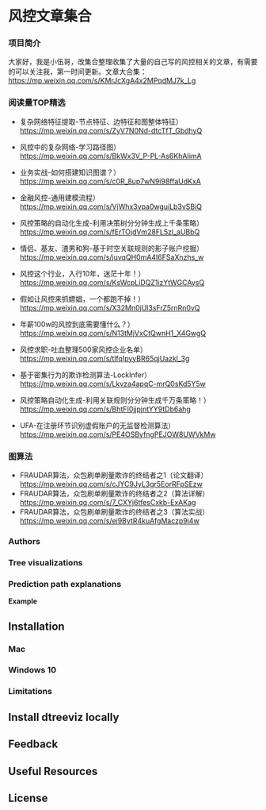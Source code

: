 # 风控文章集合
### 项目简介
大家好，我是小伍哥，改集合整理收集了大量的自己写的风控相关的文章，有需要的可以关注我，第一时间更新。文章大合集：https://mp.weixin.qq.com/s/KMrJcXgA4x2MPqdMJ7k_Lg


### 阅读量TOP精选
- 复杂网络特征提取-节点特征、边特征和图整体特征）<br>
https://mp.weixin.qq.com/s/ZyV7N0Nd-dtcTfT_GbdhyQ

- 风控中的复杂网络-学习路径图）<br>
https://mp.weixin.qq.com/s/BkWx3V_P-PL-As6KhAIimA

- 业务实战-如何搭建知识图谱？）<br>
https://mp.weixin.qq.com/s/c0R_8up7wN9i98ffaUdKxA

- 金融风控-通用建模流程）<br>
https://mp.weixin.qq.com/s/VjWhx3ypa0wguiLb3vSBiQ

- 风控策略的自动化生成-利用决策树分分钟生成上千条策略）<br>
https://mp.weixin.qq.com/s/fErTOjdVm28FL5zl_aUBbQ

- 情侣、基友、渣男和狗-基于时空关联规则的影子账户挖掘）<br>
https://mp.weixin.qq.com/s/juvqQH0mA4I6FSaXnzhs_w

- 风控这个行业，入行10年，迷茫十年！）<br>
https://mp.weixin.qq.com/s/KsWcpLiDQZ1izYtWGCAysQ

- 假如让风控来抓嫖娼，一个都跑不掉！）<br>
https://mp.weixin.qq.com/s/X32Mn0jUl3sFrZ5rnRn0vQ

- 年薪100w的风控到底需要懂什么？）<br>
https://mp.weixin.qq.com/s/N13tMjVxCtQwnH1_X4GwgQ

- 风控求职-吐血整理500家风控企业名单）<br>
https://mp.weixin.qq.com/s/tlfqIpyyBR65qjUazkl_3g

- 基于密集行为的欺诈检测算法-LockInfer）<br>
https://mp.weixin.qq.com/s/Lkvza4apqC-mrQ0sKd5Y5w

- 风控策略自动化生成-利用关联规则分分钟生成千万条策略！）<br>
https://mp.weixin.qq.com/s/BhtFI0jjpjntYY9tDb6ahg

- UFA-在注册环节识别虚假账户的无监督检测算法）<br>
https://mp.weixin.qq.com/s/PE4OSByfngPEJOW8UWVkMw


### 图算法
- FRAUDAR算法，众包刷单刷量欺诈的终结者之1（论文翻译）<br>
<https://mp.weixin.qq.com/s/cJYC9JyL3gr5EorRFpSEzw>
- FRAUDAR算法，众包刷单刷量欺诈的终结者之2（算法详解）<br>
https://mp.weixin.qq.com/s/7_CXYj6tfesCxkb-ExAKag
- FRAUDAR算法，众包刷单刷量欺诈的终结者之3（算法实战）<br>
https://mp.weixin.qq.com/s/ei9BytR4kuAfgMaczp9i4w




### Authors

### Tree visualizations


### Prediction path explanations



**Example**



## Installation


### Mac


### Windows 10




### Limitations


## Install dtreeviz locally



## Feedback


## Useful Resources


## License

